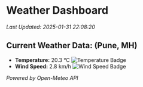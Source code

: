 
# Weather Dashboard

_Last Updated: 2025-01-31 22:08:20_

## Current Weather Data: (Pune, MH)
- **Temperature:** 20.3 °C ![Temperature Badge](https://img.shields.io/badge/Temperature-Medium%20Temp-green)
- **Wind Speed:** 2.8 km/h ![Wind Speed Badge](https://img.shields.io/badge/Wind%20Speed-Low%20Wind-blue)

*Powered by Open-Meteo API*
